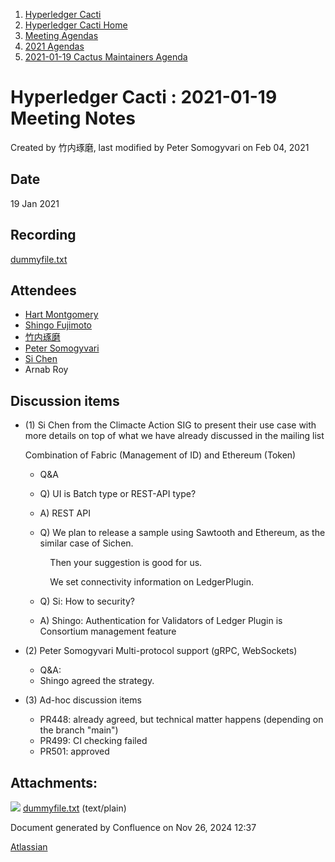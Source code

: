 1. [Hyperledger Cacti](index.html)
2. [Hyperledger Cacti Home](Hyperledger-Cacti-Home_20414469.html)
3. [Meeting Agendas](Meeting-Agendas_20414488.html)
4. [2021 Agendas](2021-Agendas_20414860.html)
5. [2021-01-19 Cactus Maintainers Agenda](2021-01-19-Cactus-Maintainers-Agenda_20414859.html)

# Hyperledger Cacti : 2021-01-19 Meeting Notes

Created by 竹内琢磨, last modified by Peter Somogyvari on Feb 04, 2021

## Date

19 Jan 2021

## Recording

[dummyfile.txt](attachments/20414895/20414906.txt)

## Attendees

- [Hart Montgomery](https://lf-hyperledger.atlassian.net/wiki/people/712020:86f447c0-86dc-43b3-ac03-6a31923bbb84?ref=confluence)
- [Shingo Fujimoto](https://lf-hyperledger.atlassian.net/wiki/people/712020:14e583f1-56ad-4e76-a373-78870fbd000f?ref=confluence)
- [竹内琢磨](https://lf-hyperledger.atlassian.net/wiki/people/70121:99daf5c8-226c-43d4-9f24-0a46a0546192?ref=confluence)
- [Peter Somogyvari](https://lf-hyperledger.atlassian.net/wiki/people/557058:cae262a4-be99-4f5e-a36e-bf20a5c795f2?ref=confluence)
- [Si Chen](https://lf-hyperledger.atlassian.net/wiki/people/557058:c49c10c4-25bf-4187-b582-b521c3c33223?ref=confluence)
- Arnab Roy

## Discussion items

- (1) Si Chen from the Climacte Action SIG to present their use case with more details on top of what we have already discussed in the mailing list
  
  Combination of Fabric (Management of ID) and Ethereum (Token)
  
  - Q&amp;A
  - Q) UI is Batch type or REST-API type?
  - A) REST API
  - Q) We plan to release a sample using Sawtooth and Ethereum, as the similar case of Sichen. 
    
        Then your suggestion is good for us.
    
        We set connectivity information on LedgerPlugin.
  - Q) Si: How to security?
  - A) Shingo: Authentication for Validators of Ledger Plugin is Consortium management feature
- (2) Peter Somogyvari Multi-protocol support (gRPC, WebSockets)
  
  - Q&amp;A:
  - Shingo agreed the strategy.
- (3) Ad-hoc discussion items
  
  - PR448: already agreed, but technical matter happens (depending on the branch "main")
  - PR499: CI checking failed
  - PR501: approved

## Attachments:

![](images/icons/bullet_blue.gif) [dummyfile.txt](attachments/20414895/20414906.txt) (text/plain)

Document generated by Confluence on Nov 26, 2024 12:37

[Atlassian](http://www.atlassian.com/)
